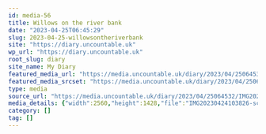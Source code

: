 ```yaml
---
id: media-56
title: Willows on the river bank
date: "2023-04-25T06:45:29"
slug: 2023-04-25-willowsontheriverbank
site: "https://diary.uncountable.uk"
wp_url: "https://diary.uncountable.uk"
root_slug: diary
site_name: My Diary
featured_media_url: "https://media.uncountable.uk/diary/2023/04/25064532/IMG20230424103826-scaled.jpg"
featured_media_srcset: "https://media.uncountable.uk/diary/2023/04/25064532/IMG20230424103826-300x167.jpg 300w, https://media.uncountable.uk/diary/2023/04/25064532/IMG20230424103826-1024x571.jpg 1024w, https://media.uncountable.uk/diary/2023/04/25064532/IMG20230424103826-150x150.jpg 150w, https://media.uncountable.uk/diary/2023/04/25064532/IMG20230424103826-1920x1071.jpg 1920w, https://media.uncountable.uk/diary/2023/04/25064532/IMG20230424103826-scaled.jpg 2560w"
type: media
source_url: "https://media.uncountable.uk/diary/2023/04/25064532/IMG20230424103826-scaled.jpg"
media_details: {"width":2560,"height":1428,"file":"IMG20230424103826-scaled.jpg","filesize":990006,"sizes":{"medium":{"file":"IMG20230424103826-300x167.jpg","width":300,"height":167,"filesize":28728,"mime_type":"image/jpeg","source_url":"https://media.uncountable.uk/diary/2023/04/25064532/IMG20230424103826-300x167.jpg"},"large":{"file":"IMG20230424103826-1024x571.jpg","width":1024,"height":571,"filesize":214188,"mime_type":"image/jpeg","source_url":"https://media.uncountable.uk/diary/2023/04/25064532/IMG20230424103826-1024x571.jpg"},"thumbnail":{"file":"IMG20230424103826-150x150.jpg","width":150,"height":150,"filesize":19425,"mime_type":"image/jpeg","source_url":"https://media.uncountable.uk/diary/2023/04/25064532/IMG20230424103826-150x150.jpg"},"xxl":{"file":"IMG20230424103826-1920x1071.jpg","width":1920,"height":1071,"filesize":627818,"mime_type":"image/jpeg","source_url":"https://media.uncountable.uk/diary/2023/04/25064532/IMG20230424103826-1920x1071.jpg"},"full":{"file":"IMG20230424103826-scaled.jpg","width":2560,"height":1428,"mime_type":"image/jpeg","source_url":"https://media.uncountable.uk/diary/2023/04/25064532/IMG20230424103826-scaled.jpg"}},"image_meta":{"aperture":"1.88","credit":"","camera":"OnePlus Nord2 5G","caption":"","created_timestamp":"1682332706","copyright":"","focal_length":"5.59","iso":"100","shutter_speed":"0.0054","title":"","orientation":"1","keywords":[]},"original_image":"IMG20230424103826.jpg"}
category: []
tag: []
---
```


